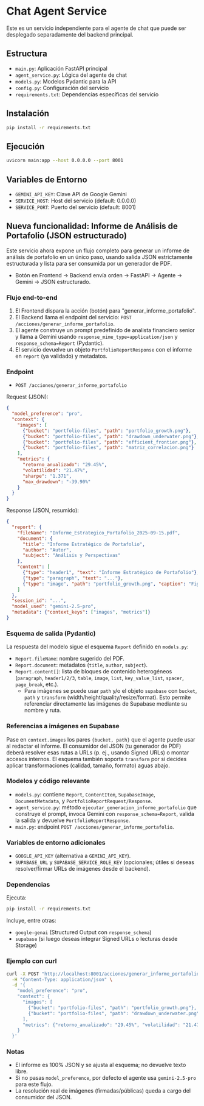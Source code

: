 # Chat Agent Service

Este es un servicio independiente para el agente de chat que puede ser desplegado separadamente del backend principal.

## Estructura

- `main.py`: Aplicación FastAPI principal
- `agent_service.py`: Lógica del agente de chat
- `models.py`: Modelos Pydantic para la API
- `config.py`: Configuración del servicio
- `requirements.txt`: Dependencias específicas del servicio

## Instalación

```bash
pip install -r requirements.txt
```

## Ejecución

```bash
uvicorn main:app --host 0.0.0.0 --port 8001
```

## Variables de Entorno

- `GEMINI_API_KEY`: Clave API de Google Gemini
- `SERVICE_HOST`: Host del servicio (default: 0.0.0.0)
- `SERVICE_PORT`: Puerto del servicio (default: 8001)

## Nueva funcionalidad: Informe de Análisis de Portafolio (JSON estructurado)

Este servicio ahora expone un flujo completo para generar un informe de análisis de portafolio en un único paso, usando salida JSON estrictamente estructurada y lista para ser consumida por un generador de PDF.

- Botón en Frontend → Backend envía orden → FastAPI → Agente → Gemini → JSON estructurado.

### Flujo end-to-end
1. El Frontend dispara la acción (botón) para "generar_informe_portafolio".
2. El Backend llama el endpoint del servicio: `POST /acciones/generar_informe_portafolio`.
3. El agente construye un prompt predefinido de analista financiero senior y llama a Gemini usando `response_mime_type=application/json` y `response_schema=Report` (Pydantic).
4. El servicio devuelve un objeto `PortfolioReportResponse` con el informe en `report` (ya validado) y metadatos.

### Endpoint
- `POST /acciones/generar_informe_portafolio`

Request (JSON):
```json
{
  "model_preference": "pro",
  "context": {
    "images": [
      {"bucket": "portfolio-files", "path": "portfolio_growth.png"},
      {"bucket": "portfolio-files", "path": "drawdown_underwater.png"},
      {"bucket": "portfolio-files", "path": "efficient_frontier.png"},
      {"bucket": "portfolio-files", "path": "matriz_correlacion.png"}
    ],
    "metrics": {
      "retorno_anualizado": "29.45%",
      "volatilidad": "21.47%",
      "sharpe": "1.371",
      "max_drawdown": "-39.90%"
    }
  }
}
```

Response (JSON, resumido):
```json
{
  "report": {
    "fileName": "Informe_Estrategico_Portafolio_2025-09-15.pdf",
    "document": {
      "title": "Informe Estratégico de Portafolio",
      "author": "Autor",
      "subject": "Análisis y Perspectivas"
    },
    "content": [
      {"type": "header1", "text": "Informe Estratégico de Portafolio"},
      {"type": "paragraph", "text": "..."},
      {"type": "image", "path": "portfolio_growth.png", "caption": "Figura 1 ..."}
    ]
  },
  "session_id": "...",
  "model_used": "gemini-2.5-pro",
  "metadata": {"context_keys": ["images", "metrics"]}
}
```

### Esquema de salida (Pydantic)
La respuesta del modelo sigue el esquema `Report` definido en `models.py`:
- `Report.fileName`: nombre sugerido del PDF.
- `Report.document`: metadatos (`title`, `author`, `subject`).
- `Report.content[]`: lista de bloques de contenido heterogéneos (`paragraph`, `header1/2/3`, `table`, `image`, `list`, `key_value_list`, `spacer`, `page_break`, etc.).
  - Para imágenes se puede usar `path` y/o el objeto `supabase` con `bucket`, `path` y `transform` (width/height/quality/resize/format). Esto permite referenciar directamente las imágenes de Supabase mediante su nombre y ruta.

### Referencias a imágenes en Supabase
Pase en `context.images` los pares `{bucket, path}` que el agente puede usar al redactar el informe. El consumidor del JSON (tu generador de PDF) deberá resolver esas rutas a URLs (p. ej., usando Signed URLs) o montar accesos internos. El esquema también soporta `transform` por si decides aplicar transformaciones (calidad, tamaño, formato) aguas abajo.

### Modelos y código relevante
- `models.py`: contiene `Report`, `ContentItem`, `SupabaseImage`, `DocumentMetadata`, y `PortfolioReportRequest/Response`.
- `agent_service.py`: método `ejecutar_generacion_informe_portafolio` que construye el prompt, invoca Gemini con `response_schema=Report`, valida la salida y devuelve `PortfolioReportResponse`.
- `main.py`: endpoint `POST /acciones/generar_informe_portafolio`.

### Variables de entorno adicionales
- `GOOGLE_API_KEY` (alternativa a `GEMINI_API_KEY`).
- `SUPABASE_URL` y `SUPABASE_SERVICE_ROLE_KEY` (opcionales; útiles si deseas resolver/firmar URLs de imágenes desde el backend).

### Dependencias
Ejecuta:
```bash
pip install -r requirements.txt
```
Incluye, entre otras:
- `google-genai` (Structured Output con `response_schema`)
- `supabase` (si luego deseas integrar Signed URLs o lecturas desde Storage)

### Ejemplo con curl
```bash
curl -X POST "http://localhost:8001/acciones/generar_informe_portafolio" \
  -H "Content-Type: application/json" \
  -d '{
    "model_preference": "pro",
    "context": {
      "images": [
        {"bucket": "portfolio-files", "path": "portfolio_growth.png"},
        {"bucket": "portfolio-files", "path": "drawdown_underwater.png"}
      ],
      "metrics": {"retorno_anualizado": "29.45%", "volatilidad": "21.47%"}
    }
  }'
```

### Notas
- El informe es 100% JSON y se ajusta al esquema; no devuelve texto libre.
- Si no pasas `model_preference`, por defecto el agente usa `gemini-2.5-pro` para este flujo.
- La resolución real de imágenes (firmadas/públicas) queda a cargo del consumidor del JSON.